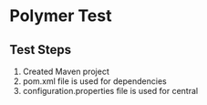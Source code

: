# Polymer Test
## Test Steps
1. Created Maven project
2. pom.xml file is used for dependencies
3. configuration.properties file is used for central